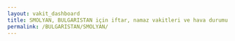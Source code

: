 ```yaml
---
layout: vakit_dashboard
title: SMOLYAN, BULGARISTAN için iftar, namaz vakitleri ve hava durumu - ilçe/eyalet seç
permalink: /BULGARISTAN/SMOLYAN/
---
```


<script type="text/javascript">
  var GLOBAL_COUNTRY = 'BULGARISTAN';
  var GLOBAL_CITY = 'SMOLYAN';
  var GLOBAL_STATE = '';
  var lat = 72;
  var lon = 21;
</script>
